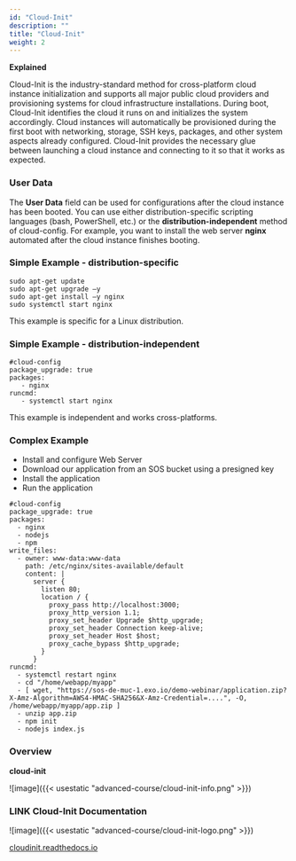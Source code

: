 ```yaml
---
id: "Cloud-Init"
description: ""
title: "Cloud-Init"
weight: 2
---
```


**Explained**

Cloud-Init is the industry-standard method for cross-platform cloud instance initialization and supports all major public cloud providers and provisioning systems for cloud infrastructure installations. During boot, Cloud-Init identifies the cloud it runs on and initializes the system accordingly. Cloud instances will automatically be provisioned during the first boot with networking, storage, SSH keys, packages, and other system aspects already configured. Cloud-Init provides the necessary glue between launching a cloud instance and connecting to it so that it works as expected.

### **User Data**
The **User Data** field can be used for configurations after the cloud instance has been booted. You can use either distribution-specific scripting languages (bash, PowerShell, etc.) or the **distribution-independent** method of cloud-config. For example, you want to install the web server **nginx** automated after the cloud instance finishes booting.

### **Simple Example - distribution-specific**
```#!/bin/bash
sudo apt-get update
sudo apt-get upgrade –y
sudo apt-get install –y nginx
sudo systemctl start nginx
```

This example is specific for a Linux distribution.

### **Simple Example - distribution-independent**

```
#cloud-config
package_upgrade: true
packages: 
   - nginx
runcmd:
   - systemctl start nginx
```

This example is independent and works cross-platforms.

### **Complex Example**

- Install and configure Web Server
- Download our application from an SOS bucket using a presigned key
- Install the application
- Run the application

```
#cloud-config
package_upgrade: true
packages:
  - nginx
  - nodejs
  - npm
write_files:
  - owner: www-data:www-data
    path: /etc/nginx/sites-available/default
    content: |
      server {
        listen 80;
        location / {
          proxy_pass http://localhost:3000;
          proxy_http_version 1.1;
          proxy_set_header Upgrade $http_upgrade;
          proxy_set_header Connection keep-alive;
          proxy_set_header Host $host;
          proxy_cache_bypass $http_upgrade;
        }
      }
runcmd:
  - systemctl restart nginx
  - cd "/home/webapp/myapp"
  - [ wget, "https://sos-de-muc-1.exo.io/demo-webinar/application.zip?X-Amz-Algorithm=AWS4-HMAC-SHA256&X-Amz-Credential=....", -O, /home/webapp/myapp/app.zip ]
  - unzip app.zip
  - npm init
  - nodejs index.js
```

### **Overview**

**cloud-init**

![image]({{< usestatic "advanced-course/cloud-init-info.png" >}})

### **LINK Cloud-Init Documentation**

![image]({{< usestatic "advanced-course/cloud-init-logo.png" >}})

[cloudinit.readthedocs.io](https://cloudinit.readthedocs.io/en/latest/#)
